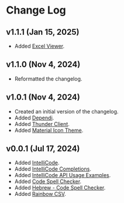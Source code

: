 # Change Log

## v1.1.1 (Jan 15, 2025)
- Added [Excel Viewer](https://marketplace.visualstudio.com/items?itemName=GrapeCity.gc-excelviewer).

## v1.1.0 (Nov 4, 2024)
- Reformatted the changelog.

## v1.0.1 (Nov 4, 2024)
- Created an initial version of the changelog.
- Added [Dependi](https://marketplace.visualstudio.com/items?itemName=fill-labs.dependi).
- Added [Thunder Client](https://marketplace.visualstudio.com/items?itemName=rangav.vscode-thunder-client).
- Added [Material Icon Theme](https://marketplace.visualstudio.com/items?itemName=PKief.material-icon-theme).

## v0.0.1 (Jul 17, 2024)
- Added [IntelliCode](https://marketplace.visualstudio.com/items?itemName=VisualStudioExptTeam.vscodeintellicode).
- Added [IntelliCode Completions](https://marketplace.visualstudio.com/items?itemName=VisualStudioExptTeam.vscodeintellicode-completions).
- Added [IntelliCode API Usage Examples](https://marketplace.visualstudio.com/items?itemName=VisualStudioExptTeam.intellicode-api-usage-examples).
- Added [Code Spell Checker](https://marketplace.visualstudio.com/items?itemName=streetsidesoftware.code-spell-checker).
- Added [Hebrew - Code Spell Checker](https://marketplace.visualstudio.com/items?itemName=streetsidesoftware.code-spell-checker-hebrew).
- Added [Rainbow CSV](https://marketplace.visualstudio.com/items?itemName=mechatroner.rainbow-csv).
